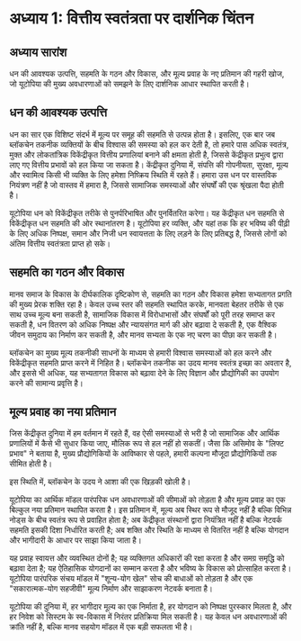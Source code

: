 # अध्याय 1: वित्तीय स्वतंत्रता पर दार्शनिक चिंतन

## अध्याय सारांश

धन की आवश्यक उत्पत्ति, सहमति के गठन और विकास, और मूल्य प्रवाह के नए प्रतिमान की गहरी खोज, जो यूटोपिया की मुख्य अवधारणाओं को समझने के लिए दार्शनिक आधार स्थापित करती है।

## धन की आवश्यक उत्पत्ति

धन का सार एक विशिष्ट संदर्भ में मूल्य पर समूह की सहमति से उत्पन्न होता है। इसलिए, एक बार जब ब्लॉकचेन तकनीक व्यक्तियों के बीच विश्वास की समस्या को हल कर देती है, तो हमारे पास अधिक स्वतंत्र, मुक्त और लोकतांत्रिक विकेंद्रीकृत वित्तीय प्रणालियां बनाने की क्षमता होती है, जिससे केंद्रीकृत प्रभुत्व द्वारा लाए गए वित्तीय प्रभावों को हल किया जा सकता है। केंद्रीकृत दुनिया में, संपत्ति की गोपनीयता, सुरक्षा, मूल्य और स्वामित्व किसी भी व्यक्ति के लिए हमेशा निष्क्रिय स्थिति में रहते हैं। हमारा उस धन पर वास्तविक नियंत्रण नहीं है जो वास्तव में हमारा है, जिससे सामाजिक समस्याओं और संघर्षों की एक श्रृंखला पैदा होती है।

यूटोपिया धन को विकेंद्रीकृत तरीके से पुनर्परिभाषित और पुनर्वितरित करेगा। यह केंद्रीकृत धन सहमति से विकेंद्रीकृत धन सहमति की ओर स्थानांतरण है। यूटोपिया हर व्यक्ति, और यहां तक कि हर भविष्य की पीढ़ी के लिए अधिक निष्पक्ष, समान और निजी धन स्वायत्तता के लिए लड़ने के लिए प्रतिबद्ध है, जिससे लोगों को अंतिम वित्तीय स्वतंत्रता प्राप्त हो सके।

## सहमति का गठन और विकास

मानव समाज के विकास के दीर्घकालिक दृष्टिकोण से, सहमति का गठन और विकास हमेशा सभ्यतागत प्रगति की मुख्य प्रेरक शक्ति रहा है। केवल उच्च स्तर की सहमति स्थापित करके, मानवता बेहतर तरीके से एक साथ उच्च मूल्य बना सकती है, सामाजिक विकास में विरोधाभासों और संघर्षों को पूरी तरह समाप्त कर सकती है, धन वितरण को अधिक निष्पक्ष और न्यायसंगत मार्ग की ओर बढ़ावा दे सकती है, एक वैश्विक जीवन समुदाय का निर्माण कर सकती है, और मानव सभ्यता के एक नए चरण का पीछा कर सकती है।

ब्लॉकचेन का मुख्य मूल्य तकनीकी साधनों के माध्यम से हमारी विश्वास समस्याओं को हल करने और विकेंद्रीकृत सहमति प्राप्त करने में निहित है। ब्लॉकचेन तकनीक का उदय मानव स्वतंत्र इच्छा का अवतार है, और इससे भी अधिक, यह सभ्यतागत विकास को बढ़ावा देने के लिए विज्ञान और प्रौद्योगिकी का उपयोग करने की सामान्य प्रवृत्ति है।

## मूल्य प्रवाह का नया प्रतिमान

जिस केंद्रीकृत दुनिया में हम वर्तमान में रहते हैं, वह ऐसी समस्याओं से भरी है जो सामाजिक और आर्थिक प्रणालियों में कैसे भी सुधार किया जाए, मौलिक रूप से हल नहीं हो सकतीं। जैसा कि असिमोव के "लिफ्ट प्रभाव" ने बताया है, मुख्य प्रौद्योगिकियों के आविष्कार से पहले, हमारी कल्पना मौजूदा प्रौद्योगिकियों तक सीमित होती है।

इस स्थिति में, ब्लॉकचेन के उदय ने आशा की एक खिड़की खोली है।

यूटोपिया का आर्थिक मॉडल पारंपरिक धन अवधारणाओं की सीमाओं को तोड़ता है और मूल्य प्रवाह का एक बिल्कुल नया प्रतिमान स्थापित करता है। इस प्रतिमान में, मूल्य अब स्थिर रूप से मौजूद नहीं है बल्कि विभिन्न नोड्स के बीच स्वतंत्र रूप से प्रवाहित होता है; अब केंद्रीकृत संस्थानों द्वारा नियंत्रित नहीं है बल्कि नेटवर्क सहमति इसकी दिशा निर्धारित करती है; अब शक्ति और स्थिति के माध्यम से वितरित नहीं है बल्कि योगदान और भागीदारी के आधार पर साझा किया जाता है।

यह प्रवाह स्वायत्त और व्यवस्थित दोनों है; यह व्यक्तिगत अधिकारों की रक्षा करता है और समग्र समृद्धि को बढ़ावा देता है; यह ऐतिहासिक योगदानों का सम्मान करता है और भविष्य के विकास को प्रोत्साहित करता है। यूटोपिया पारंपरिक संचय मॉडल में "शून्य-योग खेल" सोच की बाधाओं को तोड़ता है और एक "सकारात्मक-योग सहजीवी" मूल्य निर्माण और साझाकरण नेटवर्क बनाता है।

यूटोपिया की दुनिया में, हर भागीदार मूल्य का एक निर्माता है, हर योगदान को निष्पक्ष पुरस्कार मिलता है, और हर निवेश को सिस्टम के स्व-विकास में निरंतर प्रतिक्रिया मिल सकती है। यह केवल धन अवधारणाओं की क्रांति नहीं है, बल्कि मानव सहयोग मॉडल में एक बड़ी सफलता भी है।